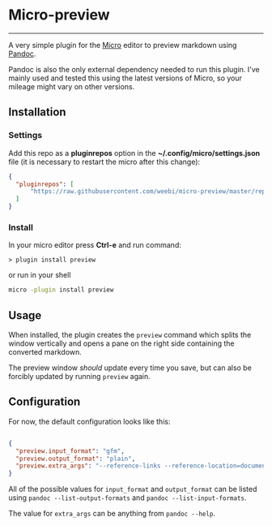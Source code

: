 # Micro-preview

-----

A very simple plugin for the [Micro](https://github.com/zyedidia/micro) editor to preview markdown using [Pandoc](https://github.com/jgm/pandoc).

Pandoc is also the only external dependency needed to run this plugin. I've mainly used and tested this using the latest versions of Micro, so your mileage might vary on other versions.

## Installation

### Settings

Add this repo as a **pluginrepos** option in the **~/.config/micro/settings.json** file (it is necessary to restart the micro after this change):

```json
{
  "pluginrepos": [
      "https://raw.githubusercontent.com/weebi/micro-preview/master/repo.json"
  ]
}
```

### Install

In your micro editor press **Ctrl-e** and run command:

```
> plugin install preview
```

or run in your shell

```sh
micro -plugin install preview
```

## Usage

When installed, the plugin creates the `preview` command which splits the window vertically and opens a pane on the right side containing the converted markdown.

The preview window *should* update every time you save, but can also be forcibly updated by running `preview` again.

## Configuration

For now, the default configuration looks like this:

```json

{
  "preview.input_format": "gfm",
  "preview.output_format": "plain",
  "preview.extra_args": "--reference-links --reference-location=document"
}

```

All of the possible values for `input_format` and `output_format` can be listed using `pandoc --list-output-formats` and `pandoc --list-input-formats`.

The value for `extra_args` can be anything from `pandoc --help`.
